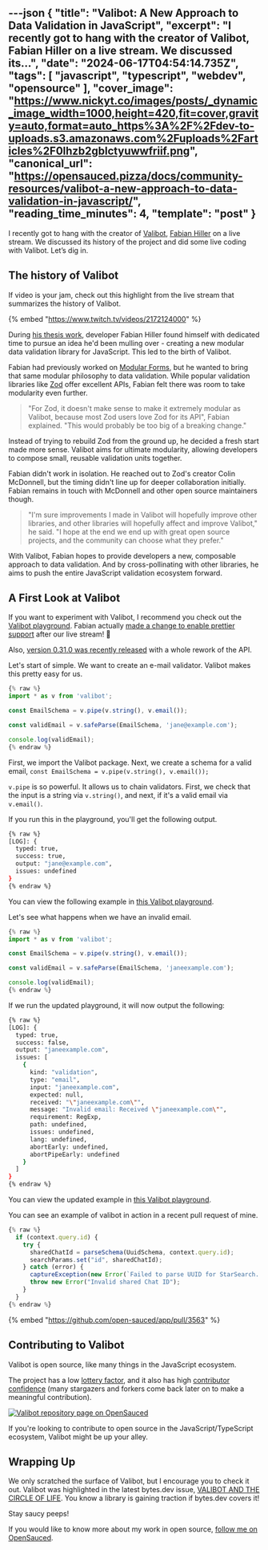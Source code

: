 ---json
{
  "title": "Valibot: A New Approach to Data Validation in JavaScript",
  "excerpt": "I recently got to hang with the creator of Valibot, Fabian Hiller on a live stream. We discussed its...",
  "date": "2024-06-17T04:54:14.735Z",
  "tags": [
    "javascript",
    "typescript",
    "webdev",
    "opensource"
  ],
  "cover_image": "https://www.nickyt.co/images/posts/_dynamic_image_width=1000,height=420,fit=cover,gravity=auto,format=auto_https%3A%2F%2Fdev-to-uploads.s3.amazonaws.com%2Fuploads%2Farticles%2F0lhzb2gblctyuwwfriif.png",
  "canonical_url": "https://opensauced.pizza/docs/community-resources/valibot-a-new-approach-to-data-validation-in-javascript/",
  "reading_time_minutes": 4,
  "template": "post"
}
---

I recently got to hang with the creator of [Valibot](https://valibot.dev/), [Fabian Hiller](https://megalink.io/fabian) on a live stream. We discussed its history of the project and did some live coding with Valibot. Let’s dig in.

## The history of Valibot

If video is your jam, check out this highlight from the live stream that summarizes the history of Valibot.

{% embed "https://www.twitch.tv/videos/2172124000" %}

During [his thesis work](https://valibot.dev/thesis.pdf), developer Fabian Hiller found himself with dedicated time to pursue an idea he'd been mulling over - creating a new modular data validation library for JavaScript. This led to the birth of Valibot.

Fabian had previously worked on [Modular Forms](https://modularforms.dev/), but he wanted to bring that same modular philosophy to data validation. While popular validation libraries like [Zod](https://zod.dev/) offer excellent APIs, Fabian felt there was room to take modularity even further.

> "For Zod, it doesn't make sense to make it extremely modular as Valibot, because most Zod users love Zod for its API", Fabian explained. "This would probably be too big of a breaking change."

Instead of trying to rebuild Zod from the ground up, he decided a fresh start made more sense. Valibot aims for ultimate modularity, allowing developers to compose small, reusable validation units together.

Fabian didn't work in isolation. He reached out to Zod's creator Colin McDonnell, but the timing didn't line up for deeper collaboration initially. Fabian remains in touch with McDonnell and other open source maintainers though.

> "I'm sure improvements I made in Valibot will hopefully improve other libraries, and other libraries will hopefully affect and improve Valibot," he said. "I hope at the end we end up with great open source projects, and the community can choose what they prefer."

With Valibot, Fabian hopes to provide developers a new, composable approach to data validation. And by cross-pollinating with other libraries, he aims to push the entire JavaScript validation ecosystem forward.

## A First Look at Valibot

If you want to experiment with Valibot, I recommend you check out the [Valibot playground](https://valibot.dev/playground/). Fabian actually [made a change to enable prettier support](https://x.com/FabianHiller/status/1801975870917087644) after our live stream! 🤩

Also, [version 0.31.0 was recently released](https://valibot.dev/blog/valibot-v0.31.0-is-finally-available/) with a whole rework of the API.

Let's start of simple. We want to create an e-mail validator. Valibot makes this pretty easy for us.

```typescript
{% raw %}
import * as v from 'valibot';

const EmailSchema = v.pipe(v.string(), v.email());

const validEmail = v.safeParse(EmailSchema, 'jane@example.com');

console.log(validEmail);
{% endraw %}
```

First, we import the Valibot package. Next, we create a schema for a valid email, `const EmailSchema = v.pipe(v.string(), v.email());`

`v.pipe` is so powerful. It allows us to chain validators. First, we check that the input is a string via `v.string()`, and next, if it's a valid email via `v.email()`.

If you run this in the playground, you'll get the following output.

```bash
{% raw %}
[LOG]: {
  typed: true,
  success: true,
  output: "jane@example.com",
  issues: undefined
}
{% endraw %}
```

You can view the following example in [this Valibot playground](https://valibot.dev/playground/?code=JYWwDg9gTgLgBAKjgQwM5wG5wGZQiOAcg2QBtgAjCGQgbgCh6BjCAO1XgFERlhSBlJgAsApjzgBeTADowwMCIAUGaRyjBWAc0UBKADQyxvUrp0NmbDpjLAAJt2OSZqZNhEAFZFFRKHfQaI8BoQAVsisIgACIgAeyOCkItIsIIRmjCzsEInSpBDaJOT2PHzpQA).

Let's see what happens when we have an invalid email.

```typescript
{% raw %}
import * as v from 'valibot';

const EmailSchema = v.pipe(v.string(), v.email());

const validEmail = v.safeParse(EmailSchema, 'janeexample.com');

console.log(validEmail);
{% endraw %}
```

If we run the updated playground, it will now output the following:

```bash
{% raw %}
[LOG]: {
  typed: true,
  success: false,
  output: "janeexample.com",
  issues: [
    {
      kind: "validation",
      type: "email",
      input: "janeexample.com",
      expected: null,
      received: "\"janeexample.com\"",
      message: "Invalid email: Received \"janeexample.com\"",
      requirement: RegExp,
      path: undefined,
      issues: undefined,
      lang: undefined,
      abortEarly: undefined,
      abortPipeEarly: undefined
    }
  ]
}
{% endraw %}
```

You can view the updated example in [this Valibot playground](https://valibot.dev/playground/?code=JYWwDg9gTgLgBAKjgQwM5wG5wGZQiOAcg2QBtgAjCGQgbgCh6BjCAO1XgFERlhSBlJgAsApjzgBeTADowwMCIAUGaRyjBWAc0UBKADQyxvUrp0NmbDpjLAAJt2OSZqZNhEAFZFFRKHfQaI8BoQAVsisIiIAHsjgpCLSLCCEZows7BDx0qQQ2iTk9jx8qUA).

You can see an example of valibot in action in a recent pull request of mine.

```typescript
{% raw %}
  if (context.query.id) {
    try {
      sharedChatId = parseSchema(UuidSchema, context.query.id);
      searchParams.set("id", sharedChatId);
    } catch (error) {
      captureException(new Error(`Failed to parse UUID for StarSearch. UUID: ${sharedChatId}`, { cause: error }));
      throw new Error("Invalid shared Chat ID");
    }
  }
{% endraw %}
```

{% embed "https://github.com/open-sauced/app/pull/3563" %}

## Contributing to Valibot

Valibot is open source, like many things in the JavaScript ecosystem.

The project has a low [lottery factor](https://opensauced.pizza/blog/Understanding-the-Lottery-Factor), and it also has high [contributor confidence](https://opensauced.pizza/docs/features/repo-pages/#insights-into-contributor-confidence) (many stargazers and forkers come back later on to make a meaningful contribution).

[![Valibot repository page on OpenSauced](https://www.nickyt.co/images/posts/_uploads_articles_qf7pw9laidwspqzqu59t.png)](https://app.opensauced.pizza/s/fabian-hiller/valibot)

If you're looking to contribute to open source in the JavaScript/TypeScript ecosystem, Valibot might be up your alley.

## Wrapping Up

We only scratched the surface of Valibot, but I encourage you to check it out. Valibot was highlighted in the latest bytes.dev issue, [VALIBOT AND THE CIRCLE OF LIFE](https://bytes.dev/archives/297). You know a library is gaining traction if bytes.dev covers it!

Stay saucy peeps!

If you would like to know more about my work in open source, [follow me on OpenSauced](https://oss.fyi/nickytonline).
